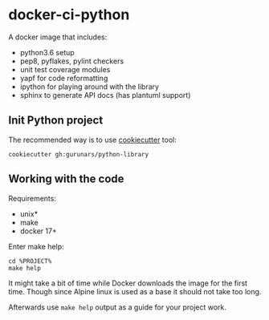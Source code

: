 # docker-ci-python

A docker image that includes:

- python3.6 setup
- pep8, pyflakes, pylint checkers
- unit test coverage modules
- yapf for code reformatting
- ipython for playing around with the library
- sphinx to generate API docs (has plantuml support)

## Init Python project

The recommended way is to use [cookiecutter](https://github.com/audreyr/cookiecutter) tool:

    cookiecutter gh:gurunars/python-library

## Working with the code

Requirements:

- unix*
- make
- docker 17+

Enter make help:

    cd %PROJECT%
    make help

It might take a bit of time while Docker downloads the image for the first time.
Though since Alpine linux is used as a base it should not take too long.

Afterwards use `make help` output as a guide for your project work.
